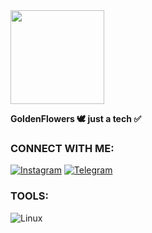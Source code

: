 <img src="https://github.com/GoldenFllowers/WE-ARE-FSOCIETY-/blob/a096afb26f64eb8543554799298e17c05bc7a186/IMG_20250623_012211_231.jpg" width="150"/>

**GoldenFlowers 🕊 just a tech ✅**

### CONNECT WITH ME:

[![Instagram](https://img.shields.io/badge/Instagram-GoldenFlowers-E4405F?style=for-the-badge&logo=instagram&logoColor=white)](https://www.instagram.com/goldenfllowers?igsh=bWt3MHV3ZTYwMXg1)
[![Telegram](https://img.shields.io/badge/Telegram-Join%20Channel-26A5E4?style=for-the-badge&logo=telegram&logoColor=white)](https://t.me/+SuUFDpKZjf82ZDI1)

### TOOLS:

![Linux](https://img.shields.io/badge/Linux-FSOCIETY-000?style=for-the-badge&logo=linux&logoColor=white)
